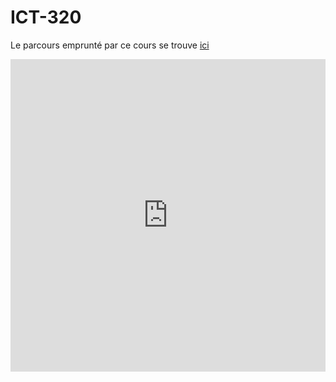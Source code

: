 # ICT-320

Le parcours emprunté par ce cours se trouve [ici](https://roadmap.sh/r/object-oriented-programming-in-c-s67mu)

<iframe src="https://roadmap.sh/r/embed?id=66714f98c0f2325c34220bba" width="100%" height="500px" frameBorder="0"
></iframe>
